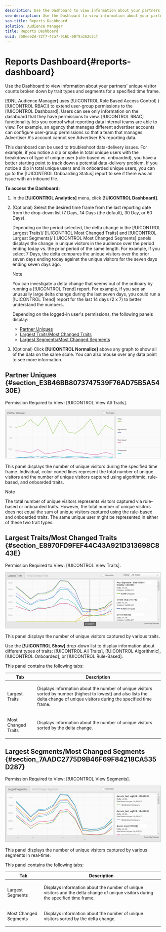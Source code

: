 ```yaml
---
description: Use the Dashboard to view information about your partners' unique visitor counts broken down by trait types and segments for a specified time frame.
seo-description: Use the Dashboard to view information about your partners' unique visitor counts broken down by trait types and segments for a specified time frame.
seo-title: Reports Dashboard
solution: Audience Manager
title: Reports Dashboard
uuid: 350eee2d-72f7-42a7-916b-60f9a362c5cf
---
```


# Reports Dashboard{#reports-dashboard}

Use the Dashboard to view information about your partners' unique visitor counts broken down by trait types and segments for a specified time frame.

<!-- 

c_dashboard.xml

 -->

[!DNL Audience Manager] uses [!UICONTROL Role Based Access Control] ( [!UICONTROL RBAC]) to extend user-group permissions to the [!UICONTROL Dashboard]. Users can see only information on the dashboard that they have permissions to view. [!UICONTROL RBAC] functionality lets you control what reporting data internal teams are able to view. For example, an agency that manages different advertiser accounts can configure user-group permissions so that a team that manages Advertiser A's account cannot see Advertiser B's reporting data.

This dashboard can be used to troubleshoot data-delivery issues. For example, if you notice a dip or spike in total unique users with the breakdown of type of unique user (rule-based vs. onboarded), you have a better starting point to track down a potential data-delivery problem. If you notice a dip in total unique users and in onboarded unique users, you can go to the [!UICONTROL Onboarding Status] report to see if there was an issue with an inbound file.

**To access the Dashboard:**

1. In the **[!UICONTROL Analytics]** menu, click **[!UICONTROL Dashboard]**. 
1. (Optional) Select the desired time frame from the last reporting date from the drop-down list (7 Days, 14 Days (the default), 30 Day, or 60 Days).

   Depending on the period selected, the delta change in the [!UICONTROL Largest Traits]/ [!UICONTROL Most Changed Traits] and [!UICONTROL Largest Segments]/ [!UICONTROL Most Changed Segments] panels displays the change in unique visitors in the audience over the period ending today vs. the prior period of the same length. For example, if you select 7 Days, the delta compares the unique visitors over the prior seven days ending today against the unique visitors for the seven days ending seven days ago.

   >[!NOTE]
   >
   >You can investigate a delta change that seems out of the ordinary by running a [!UICONTROL Trend] report. For example, if you see an unusually large delta change during the last seven days, you could run a [!UICONTROL Trend] report for the last 14 days (2 x 7) to better understand the numbers.

   Depending on the logged-in user's permissions, the following panels display:

    * [Partner Uniques](../reporting/reports-dashboard.md#section_E3B46BB8073747539F76AD75B5A5430E) 
    * [Largest Traits/Most Changed Traits](../reporting/reports-dashboard.md#section_E8970FD9FEF44C43A921D313698C843E) 
    * [Largest Segments/Most Changed Segments](../reporting/reports-dashboard.md#section_7AADC2775D9B46F69F84218CA535D287)

1. (Optional) Click **[!UICONTROL Normalize]** above any graph to show all of the data on the same scale. You can also mouse over any data point to see more information.

## Partner Uniques {#section_E3B46BB8073747539F76AD75B5A5430E}

Permission Required to View: [!UICONTROL View All Traits].

![](assets/partner_uniques.png)

This panel displays the number of unique visitors during the specified time frame. Individual, color-coded lines represent the total number of unique visitors and the number of unique visitors captured using algorithmic, rule-based, and onboarded traits.

>[!NOTE]
>
>The total number of unique visitors represents visitors captured via rule-based or onboarded traits. However, the total number of unique visitors does not equal the sum of unique visitors captured using the rule-based and onboarded traits. The same unique user might be represented in either of these two trait types.

## Largest Traits/Most Changed Traits {#section_E8970FD9FEF44C43A921D313698C843E}

Permission Required to View: [!UICONTROL View Traits].

![](assets/largest_traits.png)

This panel displays the number of unique visitors captured by various traits.

Use the **[!UICONTROL Show]** drop-down list to display information about different types of traits: [!UICONTROL All Traits], [!UICONTROL Algorithmic], [!UICONTROL Onboarded], or [!UICONTROL Rule-Based].

This panel contains the following tabs: 

<table id="table_DA48BDEB4E0143BEA4EB85AC26FF6AE3"> 
 <thead> 
  <tr> 
   <th colname="col1" class="entry"> Tab </th> 
   <th colname="col2" class="entry"> Description </th> 
  </tr> 
 </thead>
 <tbody> 
  <tr> 
   <td colname="col1"> <p><span class="wintitle"> Largest Traits</span> </p> </td> 
   <td colname="col2"> <p>Displays information about the number of unique visitors sorted by number (highest to lowest) and also lists the delta change of unique visitors during the specified time frame. </p> </td> 
  </tr> 
  <tr> 
   <td colname="col1"> <p><span class="wintitle"> Most Changed Traits</span> </p> </td> 
   <td colname="col2"> <p>Displays information about the number of unique visitors sorted by the delta change. </p> </td> 
  </tr> 
 </tbody> 
</table>

## Largest Segments/Most Changed Segments {#section_7AADC2775D9B46F69F84218CA535D287}

Permission Required to View: [!UICONTROL View Segments].

![](assets/largest_segments.png)

This panel displays the number of unique visitors captured by various segments in real-time.

This panel contains the following tabs: 

<table id="table_8E22E0579FA74C5A86CC40B40B2548BE"> 
 <thead> 
  <tr> 
   <th colname="col1" class="entry"> Tab </th> 
   <th colname="col2" class="entry"> Description </th> 
  </tr> 
 </thead>
 <tbody> 
  <tr> 
   <td colname="col1"> <p><span class="wintitle"> Largest Segments</span> </p> </td> 
   <td colname="col2"> <p>Displays information about the number of unique visitors and the delta change of unique visitors during the specified time frame. </p> </td> 
  </tr> 
  <tr> 
   <td colname="col1"> <p><span class="wintitle"> Most Changed Segments</span> </p> </td> 
   <td colname="col2"> <p>Displays information about the number of unique visitors sorted by the delta change. </p> </td> 
  </tr> 
 </tbody> 
</table>

